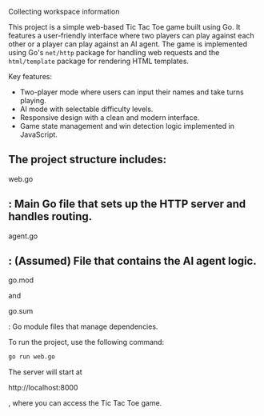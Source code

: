 Collecting workspace information

This project is a simple web-based Tic Tac Toe game built using Go. It features a user-friendly interface where two players can play against each other or a player can play against an AI agent. The game is implemented using Go's `net/http` package for handling web requests and the `html/template` package for rendering HTML templates.

Key features:
- Two-player mode where users can input their names and take turns playing.
- AI mode with selectable difficulty levels.
- Responsive design with a clean and modern interface.
- Game state management and win detection logic implemented in JavaScript.

The project structure includes:
- 

web.go

: Main Go file that sets up the HTTP server and handles routing.
- 

agent.go

: (Assumed) File that contains the AI agent logic.
- 

go.mod

 and 

go.sum

: Go module files that manage dependencies.

To run the project, use the following command:
```sh
go run web.go
```

The server will start at 

http://localhost:8000

, where you can access the Tic Tac Toe game.
